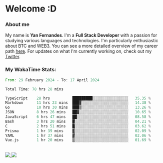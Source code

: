 # Welcome :D

### About me

My name is **Yan Fernandes**. I'm a **Full Stack Developer** with a passion for studying various languages and technologies. I'm particularly enthusiastic about BTC and WEB3. You can see a more detailed overview of my career path [here](https://yan-pi.vercel.app/). For updates on what I'm currently working on, check out my [Twitter](https://twitter.com/yamigake).

### My WakaTime Stats:
<!--START_SECTION:waka-->

```rust
From: 29 February 2024 - To: 17 April 2024

Total Time: 78 hrs 28 mins

TypeScript    28 hrs          █████████░░░░░░░░░░░░░░░░   35.35 %
Markdown      11 hrs 23 mins  ███▓░░░░░░░░░░░░░░░░░░░░░   14.38 %
Go            10 hrs 30 mins  ███▒░░░░░░░░░░░░░░░░░░░░░   13.26 %
JSON          8 hrs 26 mins   ██▓░░░░░░░░░░░░░░░░░░░░░░   10.65 %
JavaScript    6 hrs 47 mins   ██░░░░░░░░░░░░░░░░░░░░░░░   08.58 %
Bash          3 hrs 20 mins   █░░░░░░░░░░░░░░░░░░░░░░░░   04.21 %
C             2 hrs 51 mins   █░░░░░░░░░░░░░░░░░░░░░░░░   03.62 %
Prisma        1 hr 39 mins    ▓░░░░░░░░░░░░░░░░░░░░░░░░   02.09 %
YAML          1 hr 37 mins    ▓░░░░░░░░░░░░░░░░░░░░░░░░   02.06 %
Vue.js        1 hr 20 mins    ▒░░░░░░░░░░░░░░░░░░░░░░░░   01.69 %
```

<!--END_SECTION:waka-->

<div style="display: inline_block"><br>
  <a style="border-radius:10px;" href="https://www.linkedin.com/in/yan-fernandes-55a81a201/" target="_blank"><img src="https://img.shields.io/badge/LinkedIn-0077B5?style=for-the-badge&logo=linkedin&logoColor=white" target="_blank"</a> 
  <a style="border-radius:10px;" href = "mailto:yanfernandes404@gmail.com"><img src="https://img.shields.io/badge/-Gmail-%23333?style=for-the-badge&logo=gmail&logoColor=white" target="_blank"></a>
</div>
